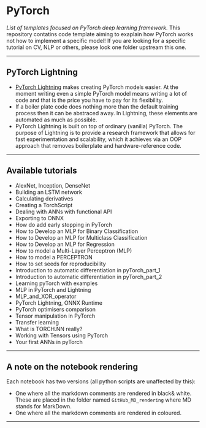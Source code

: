 # PyTorch
*List of templates focused on PyTorch deep learning framework.* This repository contatins code template aiming to exaplain how PyTorch works not how to implement a specific model! If you are looking for a specific tutorial on CV, NLP or others, please look one folder upstream this one.
***

## PyTorch Lightning
- [PyTorch Lightning](https://www.pytorchlightning.ai/) makes creating PyTorch models easier. At the moment writing even a simple PyTorch model means writing a lot of code and that is the price you have to pay for its flexibility. 
- If a boiler plate code does nothing more than the default training process then it can be abstraced away. In Lightning, these elements are automated as much as possible.
- PyTorch Lightning is built on top of ordinary (vanilla) PyTorch. The purpose of Lightning is to provide a research framework that allows for fast experimentation and scalability, which it achieves via an OOP approach that removes boilerplate and hardware-reference code.
***

## Available tutorials
- AlexNet, Inception, DenseNet
- Building an LSTM network
- Calculating derivatives
- Creating a TorchScript
- Dealing with ANNs with functional API
- Exporting to ONNX
- How do add early stopping in PyTorch
- How to Develop an MLP for Binary Classification
- How to Develop an MLP for Multiclass Classification
- How to Develop an MLP for Regression
- How to model a Multi-Layer Perceptron (MLP)
- How to model a PERCEPTRON
- How to set seeds for reproducibility
- Introduction to automatic differentiation in pyTorch_part_1
- Introduction to automatic differentiation in pyTorch_part_2
- Learning pyTorch with examples
- MLP in PyTorch and Lightning
- MLP_and_XOR_operator
- PyTorch Lightning, ONNX Runtime
- PyTorch optimisers comparison
- Tensor manipulation in PyTorch
- Transfer learning
- What is TORCH.NN really?
- Working with Tensors using PyTorch
- Your first ANNs in pyTorch
***

## A note on the notebook rendering
Each notebook has two versions (all python scripts are unaffected by this):
- One where all the markdown comments are rendered in black& white. These are placed in the folder named `GitHub_MD_rendering` where MD stands for MarkDown.
- One where all the markdown comments are rendered in coloured.
***
